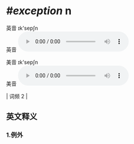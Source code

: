 # ***\#exception*** n
英音 ɪk'sepʃn  
英音
<audio src="./media/exception1.aac" controls="controls"></audio>

美音 ɪk'sepʃn  
美音
<audio src="./media/exception2.aac" controls="controls"></audio>



| 词频 2 |  

英文释义
---
### 1.**例外**  


